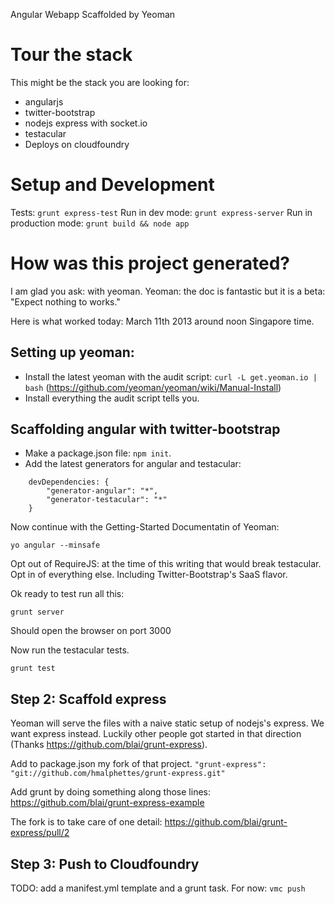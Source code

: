 Angular Webapp Scaffolded by Yeoman

# Tour the stack
This might be the stack you are looking for:
- angularjs
- twitter-bootstrap
- nodejs express with socket.io
- testacular
- Deploys on cloudfoundry

# Setup and Development
Tests: `grunt express-test`
Run in dev mode: `grunt express-server`
Run in production mode: `grunt build && node app`

# How was this project generated?
I am glad you ask: with yeoman.
Yeoman: the doc is fantastic but it is a beta:
"Expect nothing to works."

Here is what worked today: March 11th 2013 around noon Singapore time.

## Setting up yeoman:
- Install the latest yeoman with the audit script: `curl -L get.yeoman.io | bash` (https://github.com/yeoman/yeoman/wiki/Manual-Install)
- Install everything the audit script tells you.

## Scaffolding angular with twitter-bootstrap
- Make a package.json file: `npm init`.
- Add the latest generators for angular and testacular:
```
    devDependencies: {
        "generator-angular": "*",
        "generator-testacular": "*"
    }
```

Now continue with the Getting-Started Documentatin of Yeoman:
```
yo angular --minsafe
```
Opt out of RequireJS: at the time of this writing that would break testacular.
Opt in of everything else. Including Twitter-Bootstrap's SaaS flavor.

Ok ready to test run all this:
```
grunt server
```
Should open the browser on port 3000

Now run the testacular tests.
```
grunt test
```

## Step 2: Scaffold express
Yeoman will serve the files with a naive static setup of nodejs's express.
We want express instead. Luckily other people got started in that direction (Thanks https://github.com/blai/grunt-express).

Add to package.json my fork of that project.
`"grunt-express": "git://github.com/hmalphettes/grunt-express.git"`

Add grunt by doing something along those lines:
https://github.com/blai/grunt-express-example

The fork is to take care of one detail:
https://github.com/blai/grunt-express/pull/2

## Step 3: Push to Cloudfoundry
TODO: add a manifest.yml template and a grunt task.
For now: `vmc push`
